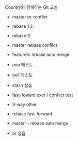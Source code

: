 Country와 함께하는 Git 교실
- master pr conflict
- rebase 1.2.
- rebase 3.

- master rebase conflict
- feature/c rebase auto merge

- pop 테스트
- pull 테스트
- stash 실습


- fast-foward exer / conflict test
- 3-way other

- rebase fast-forward

- master - rebase auto merge

- pr 실습

